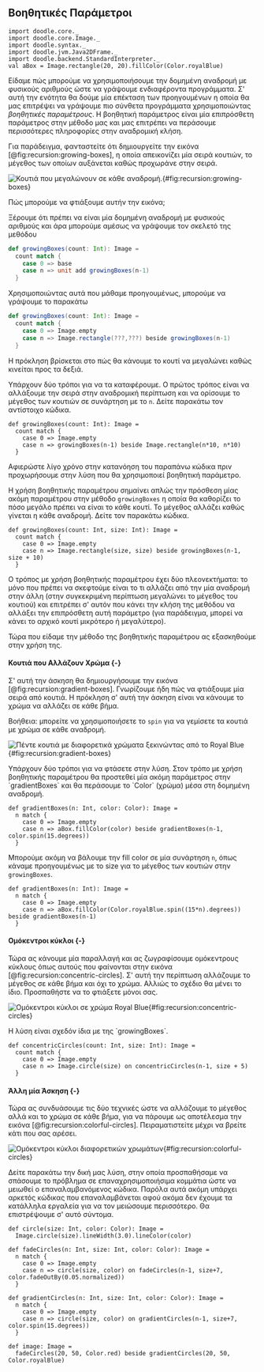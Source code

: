 ## Βοηθητικές Παράμετροι

```tut:invisible
import doodle.core._
import doodle.core.Image._
import doodle.syntax._
import doodle.jvm.Java2DFrame._
import doodle.backend.StandardInterpreter._
val aBox = Image.rectangle(20, 20).fillColor(Color.royalBlue)
```

Είδαμε πώς μπορούμε να χρησιμοποιήσουμε την δομημένη αναδρομή με φυσικούς αριθμούς ώστε να γράψουμε ενδιαφέροντα προγράμματα.
Σ' αυτή την ενότητα θα δούμε μία επέκταση των προηγουμένων η οποία θα μας επιτρέψει να γράψουμε πιο σύνθετα προγράμματα χρησιμοποιώντας *βοηθητικές παραμέτρους*.
Η βοηθητική παράμετρος είναι μία επιπρόσθετη παράμετρος στην μέθοδο μας και μας επιτρέπει να περάσουμε περισσότερες πληροφορίες στην αναδρομική κλήση.

Για παράδειγμα, φανταστείτε ότι δημιουργείτε την εικόνα [@fig:recursion:growing-boxes], η οποία απεικονίζει μία σειρά κουτιών, το μέγεθος των οποίων αυξάνεται καθώς προχωράνε στην σειρά.

![Κουτιά που μεγαλώνουν σε κάθε αναδρομή.](./src/pages/recursion/growing-boxes.pdf+svg){#fig:recursion:growing-boxes}

Πώς μπορούμε να φτιάξουμε αυτήν την εικόνα;

Ξέρουμε ότι πρέπει να είναι μία δομημένη αναδρομή με φυσικούς αριθμούς και άρα μπορούμε αμέσως να γράψουμε τον σκελετό της μεθόδου

```scala
def growingBoxes(count: Int): Image =
  count match {
    case 0 => base
    case n => unit add growingBoxes(n-1)
  }
```

Χρησιμοποιώντας αυτά που μάθαμε προηγουμένως, μπορούμε να γράψουμε το παρακάτω

```scala
def growingBoxes(count: Int): Image =
  count match {
    case 0 => Image.empty
    case n => Image.rectangle(???,???) beside growingBoxes(n-1)
  }
```

Η πρόκληση βρίσκεται στο πώς θα κάνουμε το κουτί να μεγαλώνει καθώς κινείται προς τα δεξιά.

Υπάρχουν δύο τρόποι για να τα καταφέρουμε.
Ο πρώτος τρόπος είναι να αλλάξουμε την σειρά στην αναδρομική περίπτωση και να ορίσουμε το μέγεθος των κουτιών σε συνάρτηση με το `n`.
Δείτε παρακάτω τον αντίστοιχο κώδικα.

```tut:book
def growingBoxes(count: Int): Image =
  count match {
    case 0 => Image.empty
    case n => growingBoxes(n-1) beside Image.rectangle(n*10, n*10)
  }
```

Αφιερώστε λίγο χρόνο στην κατανόηση του παραπάνω κώδικα πριν προχωρήσουμε στην λύση που θα χρησιμοποιεί βοηθητική παράμετρο.

Η χρήση βοηθητικής παραμέτρου σημαίνει απλώς την πρόσθεση μίας ακόμη παραμέτρου στην μέθοδο `growingBoxes` η οποία θα καθορίζει το πόσο μεγάλο πρέπει να είναι το κάθε κουτί.
Το μέγεθος αλλάζει καθώς γίνεται η κάθε αναδρομή.
Δείτε τον παρακάτω κώδικα.

```tut:book
def growingBoxes(count: Int, size: Int): Image =
  count match {
    case 0 => Image.empty
    case n => Image.rectangle(size, size) beside growingBoxes(n-1, size + 10)
  }
```

Ο τρόπος με χρήση βοηθητικής παραμέτρου έχει δύο πλεονεκτήματα: το μόνο που πρέπει να σκεφτούμε είναι το τι αλλάζει από την μία αναδρομή στην άλλη (στην συγκεκριμένη περίπτωση μεγαλώνει το μέγεθος του κουτιού) και επιτρέπει σ' αυτόν που κάνει την κλήση της μεθόδου να αλλάξει την επιπρόσθετη αυτή παράμετρο (για παράδειγμα, μπορεί να κάνει το αρχικό κουτί μικρότερο ή μεγαλύτερο).

Τώρα που είδαμε την μέθοδο της βοηθητικής παραμέτρου ας εξασκηθούμε στην χρήση της.

#### Κουτιά που Αλλάζουν Χρώμα {-}

Σ' αυτή την άσκηση θα δημιουργήσουμε την εικόνα [@fig:recursion:gradient-boxes].
Γνωρίζουμε ήδη πώς να φτιάξουμε μία σειρά από κουτιά.
Η πρόκληση σ' αυτή την άσκηση είναι να κάνουμε το χρώμα να αλλάζει σε κάθε βήμα.

Βοήθεια: μπορείτε να χρησιμοποιήσετε το `spin` για να γεμίσετε τα κουτιά με χρώμα σε κάθε αναδρομή.

![Πέντε κουτιά με διαφορετικά χρώματα ξεκινώντας από το Royal Blue](./src/pages/recursion/gradient-boxes.pdf+svg){#fig:recursion:gradient-boxes}

<div class="solution">
Υπάρχουν δύο τρόποι για να φτάσετε στην λύση.
Στον τρόπο με χρήση βοηθητικής παραμέτρου θα προστεθεί μία ακόμη παράμετρος στην `gradientBoxes` και θα περάσουμε το `Color` (χρώμα) μέσα στη δομημένη αναδρομή.

```tut:book
def gradientBoxes(n: Int, color: Color): Image =
  n match {
    case 0 => Image.empty
    case n => aBox.fillColor(color) beside gradientBoxes(n-1, color.spin(15.degrees))
  }
```

Μπορούμε ακόμη να βάλουμε την fill color σε μία συνάρτηση `n`, όπως κάναμε προηγουμένως με το size για το μέγεθος των κουτιών στην `growingBoxes`.

```tut:book
def gradientBoxes(n: Int): Image =
  n match {
    case 0 => Image.empty
    case n => aBox.fillColor(Color.royalBlue.spin((15*n).degrees)) beside gradientBoxes(n-1)
  }
```
</div>

#### Ομόκεντροι κύκλοι {-}

Τώρα ας κάνουμε μία παραλλαγή και ας ζωγραφίσουμε ομόκεντρους κύκλους όπως αυτούς που φαίνονται στην εικόνα [@fig:recursion:concentric-circles]. Σ' αυτή την περίπτωση αλλάζουμε το μέγεθος σε κάθε βήμα και όχι το χρώμα. Αλλιώς το σχέδιο θα μένει το ίδιο. Προσπαθήστε να το φτιάξετε μόνοι σας.

![Ομόκεντροι κύκλοι σε χρώμα Royal Blue](./src/pages/recursion/concentric-circles.pdf+svg){#fig:recursion:concentric-circles}

<div class="solution">
Η λύση είναι σχεδόν ίδια με της `growingBoxes`.

```tut:book
def concentricCircles(count: Int, size: Int): Image =
  count match {
    case 0 => Image.empty
    case n => Image.circle(size) on concentricCircles(n-1, size + 5)
  }
```
</div>

#### Άλλη μία Άσκηση {-}

Τώρα ας συνδυάσουμε τις δύο τεχνικές ώστε να αλλάζουμε το μέγεθος αλλά και το χρώμα σε κάθε βήμα, για να πάρουμε ως αποτέλεσμα την εικόνα [@fig:recursion:colorful-circles].
Πειραματιστείτε μέχρι να βρείτε κάτι που σας αρέσει.

![Ομόκεντροι κύκλοι διαφορετικών χρωμάτων](./src/pages/recursion/colorful-circles.pdf+svg){#fig:recursion:colorful-circles}

<div class="solution">
Δείτε παρακάτω την δική μας λύση, στην οποία προσπαθήσαμε να σπάσουμε το πρόβλημα σε επαναχρησιμοποιήσιμα κομμάτια ώστε να μειωθεί ο επαναλαμβανόμενος κώδικα.
Παρόλα αυτά ακόμη υπάρχει αρκετός κώδικας που επαναλαμβάνεται αφού ακόμα δεν έχουμε τα κατάλληλα εργαλεία για να τον μειώσουμε περισσότερο.
Θα επιστρέψουμε σ' αυτό σύντομα.

```tut:book
def circle(size: Int, color: Color): Image =
  Image.circle(size).lineWidth(3.0).lineColor(color)

def fadeCircles(n: Int, size: Int, color: Color): Image =
  n match {
    case 0 => Image.empty
    case n => circle(size, color) on fadeCircles(n-1, size+7, color.fadeOutBy(0.05.normalized))
  }

def gradientCircles(n: Int, size: Int, color: Color): Image =
  n match {
    case 0 => Image.empty
    case n => circle(size, color) on gradientCircles(n-1, size+7, color.spin(15.degrees))
  }

def image: Image =
  fadeCircles(20, 50, Color.red) beside gradientCircles(20, 50, Color.royalBlue)
```
</div>
